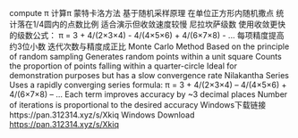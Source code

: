 compute π
计算π
蒙特卡洛方法
基于随机采样原理
在单位正方形内随机撒点
统计落在1/4圆内的点数比例
适合演示但收敛速度较慢
尼拉坎萨级数
使用收敛更快的级数公式：
π = 3 + 4/(2×3×4) - 4/(4×5×6) + 4/(6×7×8) - ...
每项精度提高约3位小数
迭代次数与精度成正比
Monte Carlo Method
Based on the principle of random sampling
Generates random points within a unit square
Counts the proportion of points falling within a quarter-circle
Ideal for demonstration purposes but has a slow convergence rate
Nilakantha Series
Uses a rapidly converging series formula:
π = 3 + 4/(2×3×4) – 4/(4×5×6) + 4/(6×7×8) – ...
Each term improves accuracy by ~3 decimal places
Number of iterations is proportional to the desired accuracy
Windows下载链接https://pan.312314.xyz/s/Xkiq
Windows Download https://pan.312314.xyz/s/Xkiq
